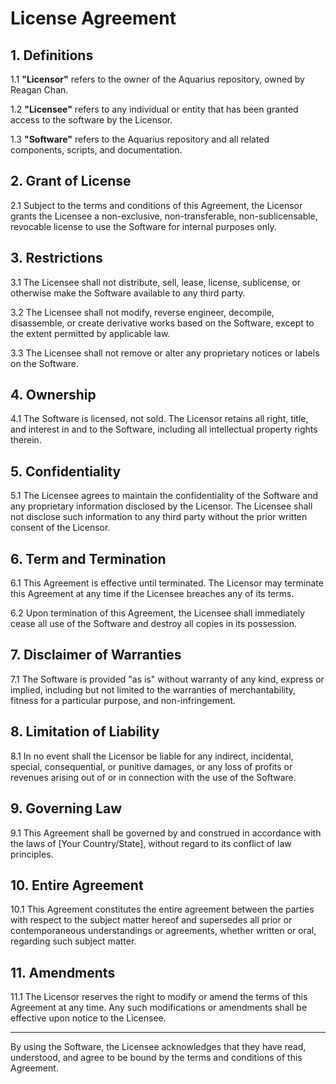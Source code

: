 # License Agreement

## 1. Definitions

1.1 **"Licensor"** refers to the owner of the Aquarius repository, owned by Reagan Chan.

1.2 **"Licensee"** refers to any individual or entity that has been granted access to the software by the Licensor.

1.3 **"Software"** refers to the Aquarius repository and all related components, scripts, and documentation.

## 2. Grant of License

2.1 Subject to the terms and conditions of this Agreement, the Licensor grants the Licensee a non-exclusive, non-transferable, non-sublicensable, revocable license to use the Software for internal purposes only.

## 3. Restrictions

3.1 The Licensee shall not distribute, sell, lease, license, sublicense, or otherwise make the Software available to any third party.

3.2 The Licensee shall not modify, reverse engineer, decompile, disassemble, or create derivative works based on the Software, except to the extent permitted by applicable law.

3.3 The Licensee shall not remove or alter any proprietary notices or labels on the Software.

## 4. Ownership

4.1 The Software is licensed, not sold. The Licensor retains all right, title, and interest in and to the Software, including all intellectual property rights therein.

## 5. Confidentiality

5.1 The Licensee agrees to maintain the confidentiality of the Software and any proprietary information disclosed by the Licensor. The Licensee shall not disclose such information to any third party without the prior written consent of the Licensor.

## 6. Term and Termination

6.1 This Agreement is effective until terminated. The Licensor may terminate this Agreement at any time if the Licensee breaches any of its terms.

6.2 Upon termination of this Agreement, the Licensee shall immediately cease all use of the Software and destroy all copies in its possession.

## 7. Disclaimer of Warranties

7.1 The Software is provided "as is" without warranty of any kind, express or implied, including but not limited to the warranties of merchantability, fitness for a particular purpose, and non-infringement.

## 8. Limitation of Liability

8.1 In no event shall the Licensor be liable for any indirect, incidental, special, consequential, or punitive damages, or any loss of profits or revenues arising out of or in connection with the use of the Software.

## 9. Governing Law

9.1 This Agreement shall be governed by and construed in accordance with the laws of [Your Country/State], without regard to its conflict of law principles.

## 10. Entire Agreement

10.1 This Agreement constitutes the entire agreement between the parties with respect to the subject matter hereof and supersedes all prior or contemporaneous understandings or agreements, whether written or oral, regarding such subject matter.

## 11. Amendments

11.1 The Licensor reserves the right to modify or amend the terms of this Agreement at any time. Any such modifications or amendments shall be effective upon notice to the Licensee.

---

By using the Software, the Licensee acknowledges that they have read, understood, and agree to be bound by the terms and conditions of this Agreement.